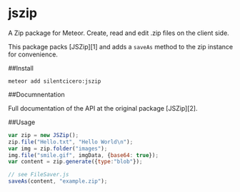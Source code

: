 jszip
=============

A Zip package for Meteor. Create, read and edit .zip files on the client side.

This package packs [JSZip][1] and adds a `saveAs` method to the zip instance for convenience.


##Install
```
meteor add silentcicero:jszip
```


##Documnentation

Full documentation of the API at the original package [JSZip][2].


##Usage
```js
var zip = new JSZip();
zip.file("Hello.txt", "Hello World\n");
var img = zip.folder("images");
img.file("smile.gif", imgData, {base64: true});
var content = zip.generate({type:"blob"});

// see FileSaver.js
saveAs(content, "example.zip");
```